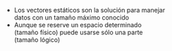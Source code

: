 - Los vectores estáticos son la solución para manejar  
datos con un tamaño máximo conocido  
- Aunque se reserve un espacio determinado  
(tamaño físico) puede usarse sólo una parte  
(tamaño lógico)

